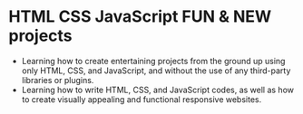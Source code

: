 # HTML CSS JavaScript FUN & NEW projects

- Learning how to create entertaining projects from the ground up using only HTML, CSS, and JavaScript, and without the use of any third-party libraries or plugins.
- Learning how to write HTML, CSS, and JavaScript codes, as well as how to create visually appealing and functional responsive websites.
